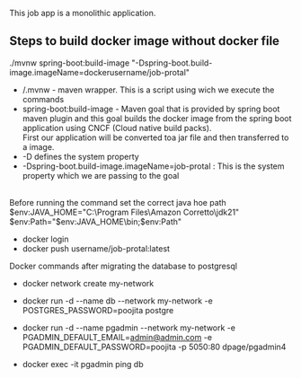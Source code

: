 This job app is a monolithic application.

## Steps to build docker image without docker file

./mvnw spring-boot:build-image "-Dspring-boot.build-image.imageName=dockerusername/job-protal"
- /.mvnw - maven wrapper. This is a script using wich we execute the commands
- spring-boot:build-image - Maven goal that is provided by spring boot maven plugin and this goal builds the docker image from the spring boot application using CNCF (Cloud native build packs).
<br>First our application will be converted toa jar file and then transferred to a image.
- -D defines the system property
- -Dspring-boot.build-image.imageName=job-protal : This is the system property which we are passing to the goal

<br>
Before running the command set the correct java hoe path
$env:JAVA_HOME="C:\Program Files\Amazon Corretto\jdk21"
<br>
$env:Path="$env:JAVA_HOME\bin;$env:Path"

- docker login
- docker push username/job-protal:latest

Docker commands after migrating the database to postgresql
- docker network create my-network

- docker run -d --name db --network my-network -e POSTGRES_PASSWORD=poojita postgre
- docker run -d --name pgadmin --network my-network -e PGADMIN_DEFAULT_EMAIL=admin@admin.com -e PGADMIN_DEFAULT_PASSWORD=poojita -p 5050:80 dpage/pgadmin4
- docker exec -it pgadmin ping db  
